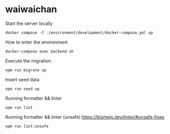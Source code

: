 # waiwaichan

Start the server locally
```
docker compose -f ./environment/development/docker-compose.yml up
```

How to enter the environment
```
docker-compose exec backend sh
```

Execute the migration
```
npm run migrate up
```

Insert seed data
```
npm run seed up
```

Running formatter && linter
```
npm run lint
```

Running formatter && linter (unsafe) https://biomejs.dev/linter/#unsafe-fixes
```
npm run lint:unsafe
```
